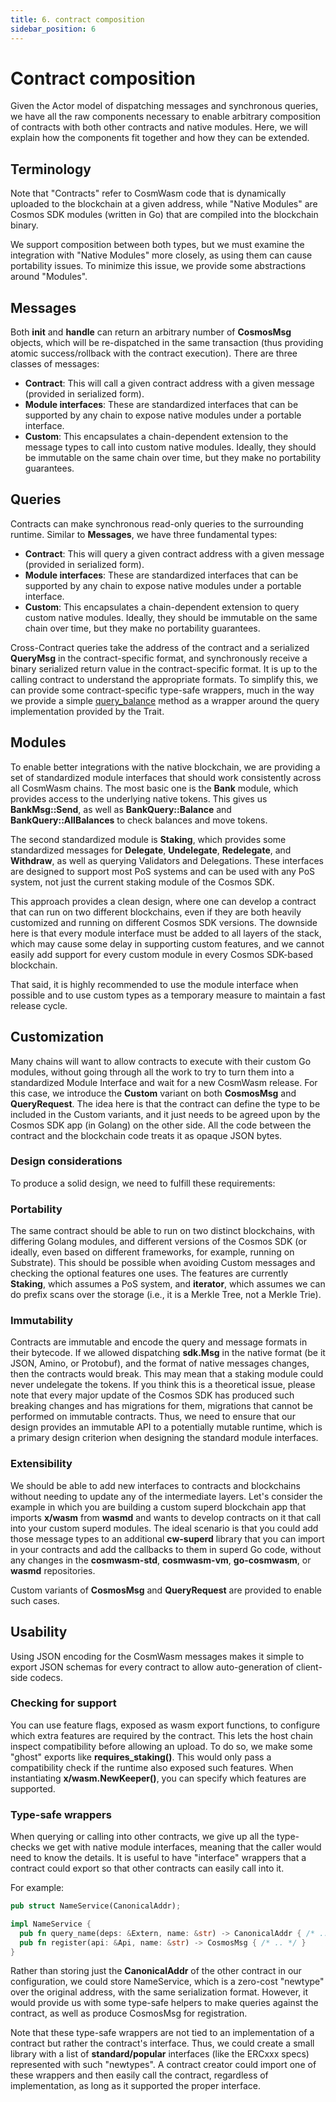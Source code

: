 ```yaml
---
title: 6. contract composition
sidebar_position: 6
---
```


# Contract composition
Given the Actor model of dispatching messages and synchronous queries, we have all the raw components necessary to enable arbitrary composition of contracts with both other contracts and native modules. Here, we will explain how the components fit together and how they can be extended.

## Terminology
Note that "Contracts" refer to CosmWasm code that is dynamically uploaded to the blockchain at a given address, while "Native Modules" are Cosmos SDK modules (written in Go) that are compiled into the blockchain binary.

We support composition between both types, but we must examine the integration with "Native Modules" more closely, as using them can cause portability issues. To minimize this issue, we provide some abstractions around "Modules".

## Messages
Both **init** and **handle** can return an arbitrary number of **CosmosMsg** objects, which will be re-dispatched in the same transaction (thus providing atomic success/rollback with the contract execution). There are three classes of messages:

- **Contract**: This will call a given contract address with a given message (provided in serialized form).
- **Module interfaces**: These are standardized interfaces that can be supported by any chain to expose native modules under a portable interface.
- **Custom**: This encapsulates a chain-dependent extension to the message types to call into custom native modules. Ideally, they should be immutable on the same chain over time, but they make no portability guarantees.

## Queries
Contracts can make synchronous read-only queries to the surrounding runtime. Similar to **Messages**, we have three fundamental types:

- **Contract**: This will query a given contract address with a given message (provided in serialized form).
- **Module interfaces**: These are standardized interfaces that can be supported by any chain to expose native modules under a portable interface.
- **Custom**: This encapsulates a chain-dependent extension to query custom native modules. Ideally, they should be immutable on the same chain over time, but they make no portability guarantees.

Cross-Contract queries take the address of the contract and a serialized **QueryMsg** in the contract-specific format, and synchronously receive a binary serialized return value in the contract-specific format. It is up to the calling contract to understand the appropriate formats. To simplify this, we can provide some contract-specific type-safe wrappers, much in the way we provide a simple <a href="https://github.com/CosmWasm/cosmwasm/blob/08717b4c589bbfe59f44bb8cccffb08f63696413/packages/std/src/traits.rs#L95-L105" target="_blank">query_balance</a> method as a wrapper around the query implementation provided by the Trait.

## Modules
To enable better integrations with the native blockchain, we are providing a set of standardized module interfaces that should work consistently across all CosmWasm chains. The most basic one is the **Bank** module, which provides access to the underlying native tokens. This gives us **BankMsg::Send**, as well as **BankQuery::Balance** and **BankQuery::AllBalances** to check balances and move tokens.

The second standardized module is **Staking**, which provides some standardized messages for **Delegate**, **Undelegate**, **Redelegate**, and **Withdraw**, as well as querying Validators and Delegations. These interfaces are designed to support most PoS systems and can be used with any PoS system, not just the current staking module of the Cosmos SDK.

This approach provides a clean design, where one can develop a contract that can run on two different blockchains, even if they are both heavily customized and running on different Cosmos SDK versions. The downside here is that every module interface must be added to all layers of the stack, which may cause some delay in supporting custom features, and we cannot easily add support for every custom module in every Cosmos SDK-based blockchain.

That said, it is highly recommended to use the module interface when possible and to use custom types as a temporary measure to maintain a fast release cycle.

## Customization
Many chains will want to allow contracts to execute with their custom Go modules, without going through all the work to try to turn them into a standardized Module Interface and wait for a new CosmWasm release. For this case, we introduce the **Custom** variant on both **CosmosMsg** and **QueryRequest**. The idea here is that the contract can define the type to be included in the Custom variants, and it just needs to be agreed upon by the Cosmos SDK app (in Golang) on the other side. All the code between the contract and the blockchain code treats it as opaque JSON bytes.

### Design considerations
To produce a solid design, we need to fulfill these requirements:

### Portability
The same contract should be able to run on two distinct blockchains, with differing Golang modules, and different versions of the Cosmos SDK (or ideally, even based on different frameworks, for example, running on Substrate). This should be possible when avoiding Custom messages and checking the optional features one uses. The features are currently **Staking**, which assumes a PoS system, and **iterator**, which assumes we can do prefix scans over the storage (i.e., it is a Merkle Tree, not a Merkle Trie).

### Immutability
Contracts are immutable and encode the query and message formats in their bytecode. If we allowed dispatching **sdk.Msg** in the native format (be it JSON, Amino, or Protobuf), and the format of native messages changes, then the contracts would break. This may mean that a staking module could never undelegate the tokens. If you think this is a theoretical issue, please note that every major update of the Cosmos SDK has produced such breaking changes and has migrations for them, migrations that cannot be performed on immutable contracts. Thus, we need to ensure that our design provides an immutable API to a potentially mutable runtime, which is a primary design criterion when designing the standard module interfaces.

### Extensibility
We should be able to add new interfaces to contracts and blockchains without needing to update any of the intermediate layers. Let's consider the example in which you are building a custom superd blockchain app that imports **x/wasm** from **wasmd** and wants to develop contracts on it that call into your custom superd modules. The ideal scenario is that you could add those message types to an additional **cw-superd** library that you can import in your contracts and add the callbacks to them in superd Go code, without any changes in the **cosmwasm-std**, **cosmwasm-vm**, **go-cosmwasm**, or **wasmd** repositories.

Custom variants of **CosmosMsg** and **QueryRequest** are provided to enable such cases.

## Usability

Using JSON encoding for the CosmWasm messages makes it simple to export JSON schemas for every contract to allow auto-generation of client-side codecs.

### Checking for support

You can use feature flags, exposed as wasm export functions, to configure which extra features are required by the contract. This lets the host chain inspect compatibility before allowing an upload. To do so, we make some "ghost" exports like **requires_staking()**. This would only pass a compatibility check if the runtime also exposed such features. When instantiating **x/wasm.NewKeeper()**, you can specify which features are supported.

### Type-safe wrappers
When querying or calling into other contracts, we give up all the type-checks we get with native module interfaces, meaning that the caller would need to know the details. It is useful to have "interface" wrappers that a contract could export so that other contracts can easily call into it.

For example:
```rust
pub struct NameService(CanonicalAddr);

impl NameService {
  pub fn query_name(deps: &Extern, name: &str) -> CanonicalAddr { /* .. */ }
  pub fn register(api: &Api, name: &str) -> CosmosMsg { /* .. */ }
}
```
Rather than storing just the **CanonicalAddr** of the other contract in our configuration, we could store NameService, which is a zero-cost "newtype" over the original address, with the same serialization format. However, it would provide us with some type-safe helpers to make queries against the contract, as well as produce CosmosMsg for registration.

Note that these type-safe wrappers are not tied to an implementation of a contract but rather the contract's interface. Thus, we could create a small library with a list of **standard/popular** interfaces (like the ERCxxx specs) represented with such "newtypes". A contract creator could import one of these wrappers and then easily call the contract, regardless of implementation, as long as it supported the proper interface.